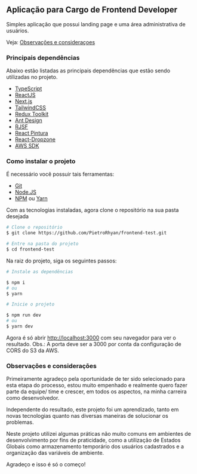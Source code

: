 ## Aplicação para Cargo de Frontend Developer

Simples aplicação que possui landing page e uma área administrativa de usuários.

Veja: [Observações e consideraçoes](https://github.com/PietroRhyan/frontend-test?tab=readme-ov-file#observações-e-considerações)

### Principais dependências

Abaixo estão listadas as principais dependências que estão sendo utilizadas no projeto.

- [TypeScript](https://www.typescriptlang.org/)
- [ReactJS](https://reactjs.org/)
- [Next.js](https://nextjs.org/)
- [TailwindCSS](https://tailwindcss.com/)
- [Redux Toolkit](https://redux-toolkit.js.org/)
- [Ant Design](https://ant.design/)
- [RJSF](https://github.com/rjsf-team/react-jsonschema-form)
- [React Pintura](https://pqina.nl/pintura/)
- [React-Dropzone](https://react-dropzone.js.org/)
- [AWS SDK](https://aws.amazon.com/sdk-for-javascript/)

### Como instalar o projeto

É necessário você possuir tais ferramentas:
- [Git](https://git-scm.com/)
- [Node.JS](https://nodejs.org/en/)
- [NPM](https://www.npmjs.com/) ou [Yarn](https://yarnpkg.com/)

Com as tecnologias instaladas, agora clone o repositório na sua pasta desejada

```bash
# Clone o repositório
$ git clone https://github.com/PietroRhyan/frontend-test.git

# Entre na pasta do projeto
$ cd frontend-test
```

Na raiz do projeto, siga os seguintes passos:

```bash
# Instale as dependências

$ npm i
# ou
$ yarn

# Inicie o projeto

$ npm run dev
# ou
$ yarn dev
```

Agora é só abrir [http://localhost:3000](http://localhost:3000) com seu navegador para ver o resultado.
Obs.: A porta deve ser a 3000 por conta da configuração de CORS do S3 da AWS.

### Observações e considerações

Primeiramente agradeço pela oportunidade de ter sido selecionado para esta etapa do processo, estou muito empenhado e realmente quero fazer parte da equipe/ time e crescer, em todos os aspectos, na minha carreira como desenvolvedor.

Independente do resultado, este projeto foi um aprendizado, tanto em novas tecnologias quanto nas diversas maneiras de solucionar os problemas.

Neste projeto utilizei algumas práticas não muito comuns em ambientes de desenvolvimento por fins de praticidade, como a utilização de Estados Globais como armazenamento temporário dos usuários cadastrados e a organização das variáveis de ambiente.

Agradeço e isso é só o começo!
